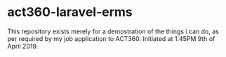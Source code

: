 # act360-laravel-erms
This repository exists merely for a demostration of the things i can do, as per required by my job application to ACT360. Initiated at 1:45PM 9th of April 2019.
